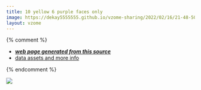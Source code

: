 ```yaml
---
title: 10 yellow 6 purple faces only
image: https://dekay5555555.github.io/vzome-sharing/2022/02/16/21-48-50-10 yellow 6 purple faces only/10 yellow 6 purple faces only.png
layout: vzome
---
```


{% comment %}
 - [***web page generated from this source***][post]
 - [data assets and more info][github]

[post]: <https://dekay5555555.github.io/vzome-sharing/2022/02/16/10 yellow 6 purple faces only-21-48-50.html>
[github]: <https://github.com/dekay5555555/vzome-sharing/tree/main/2022/02/16/21-48-50-10 yellow 6 purple faces only/>
{% endcomment %}

<vzome-viewer style="width: 100%; height: 65vh;"
       src="https://dekay5555555.github.io/vzome-sharing/2022/02/16/21-48-50-10 yellow 6 purple faces only/10 yellow 6 purple faces only.vZome" >
  <img src="https://dekay5555555.github.io/vzome-sharing/2022/02/16/21-48-50-10 yellow 6 purple faces only/10 yellow 6 purple faces only.png" />
</vzome-viewer>